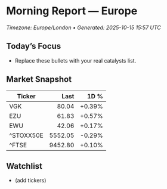 # Morning Report — Europe
_Timezone: Europe/London • Generated: 2025-10-15 15:57 UTC_

## Today’s Focus
- Replace these bullets with your real catalysts list.

## Market Snapshot
| Ticker | Last | 1D % |
|---|---:|---:|
| VGK | 80.04 | +0.39% |
| EZU | 61.83 | +0.57% |
| EWU | 42.06 | +0.17% |
| ^STOXX50E | 5552.05 | -0.29% |
| ^FTSE | 9452.80 | +0.10% |

## Watchlist
- (add tickers)
